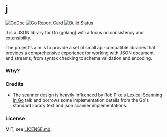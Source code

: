 # j 
[![GoDoc](https://godoc.org/github.com/omeid/j?status.svg)](https://godoc.org/github.com/omeid/j)
[![Go Report Card](https://goreportcard.com/badge/omeid/j)](https://goreportcard.com/report/omeid/j)
[![Build Status](https://travis-ci.org/omeid/j.svg?branch=master)](https://travis-ci.org/omeid/j)

J is a JSON library for Go (golang) with a focus on consistency and extensibility.

The project's aim is to provide a set of small api-compatible libraries that provides a comprehensive experience for working with JSON document and streams, from syntax checking to schema validation and encoding.

### Why?


### Credits

- The scanner design is heavily influenced by Rob Pike's [Lexical Scanning in Go](https://talks.golang.org/2011/lex.slide) talk and borrows some implementation details from the Go's standard library text and json scanner implementations.



### License 
MIT, see [LICENSE.md](./LICENSE.md).
